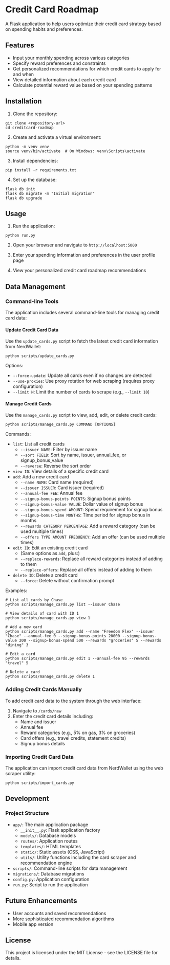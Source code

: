 # Credit Card Roadmap

A Flask application to help users optimize their credit card strategy based on spending habits and preferences.

## Features

- Input your monthly spending across various categories
- Specify reward preferences and constraints
- Get personalized recommendations for which credit cards to apply for and when
- View detailed information about each credit card
- Calculate potential reward value based on your spending patterns

## Installation

1. Clone the repository:
```
git clone <repository-url>
cd creditcard-roadmap
```

2. Create and activate a virtual environment:
```
python -m venv venv
source venv/bin/activate  # On Windows: venv\Scripts\activate
```

3. Install dependencies:
```
pip install -r requirements.txt
```

4. Set up the database:
```
flask db init
flask db migrate -m "Initial migration"
flask db upgrade
```

## Usage

1. Run the application:
```
python run.py
```

2. Open your browser and navigate to `http://localhost:5000`

3. Enter your spending information and preferences in the user profile page

4. View your personalized credit card roadmap recommendations

## Data Management

### Command-line Tools

The application includes several command-line tools for managing credit card data:

#### Update Credit Card Data

Use the `update_cards.py` script to fetch the latest credit card information from NerdWallet:

```
python scripts/update_cards.py
```

Options:
- `--force-update`: Update all cards even if no changes are detected
- `--use-proxies`: Use proxy rotation for web scraping (requires proxy configuration)
- `--limit N`: Limit the number of cards to scrape (e.g., `--limit 10`)

#### Manage Credit Cards

Use the `manage_cards.py` script to view, add, edit, or delete credit cards:

```
python scripts/manage_cards.py COMMAND [OPTIONS]
```

Commands:
- `list`: List all credit cards
  - `--issuer NAME`: Filter by issuer name
  - `--sort FIELD`: Sort by name, issuer, annual_fee, or signup_bonus_value
  - `--reverse`: Reverse the sort order
- `view ID`: View details of a specific credit card
- `add`: Add a new credit card
  - `--name NAME`: Card name (required)
  - `--issuer ISSUER`: Card issuer (required)
  - `--annual-fee FEE`: Annual fee
  - `--signup-bonus-points POINTS`: Signup bonus points
  - `--signup-bonus-value VALUE`: Dollar value of signup bonus
  - `--signup-bonus-spend AMOUNT`: Spend requirement for signup bonus
  - `--signup-bonus-time MONTHS`: Time period for signup bonus in months
  - `--rewards CATEGORY PERCENTAGE`: Add a reward category (can be used multiple times)
  - `--offers TYPE AMOUNT FREQUENCY`: Add an offer (can be used multiple times)
- `edit ID`: Edit an existing credit card
  - (Same options as `add`, plus:)
  - `--replace-rewards`: Replace all reward categories instead of adding to them
  - `--replace-offers`: Replace all offers instead of adding to them
- `delete ID`: Delete a credit card
  - `--force`: Delete without confirmation prompt

Examples:
```
# List all cards by Chase
python scripts/manage_cards.py list --issuer Chase

# View details of card with ID 1
python scripts/manage_cards.py view 1

# Add a new card
python scripts/manage_cards.py add --name "Freedom Flex" --issuer "Chase" --annual-fee 0 --signup-bonus-points 20000 --signup-bonus-value 200 --signup-bonus-spend 500 --rewards "groceries" 5 --rewards "dining" 3

# Edit a card
python scripts/manage_cards.py edit 1 --annual-fee 95 --rewards "travel" 5

# Delete a card
python scripts/manage_cards.py delete 1
```

### Adding Credit Cards Manually

To add credit card data to the system through the web interface:

1. Navigate to `/cards/new`
2. Enter the credit card details including:
   - Name and issuer
   - Annual fee
   - Reward categories (e.g., 5% on gas, 3% on groceries)
   - Card offers (e.g., travel credits, statement credits)
   - Signup bonus details

### Importing Credit Card Data

The application can import credit card data from NerdWallet using the web scraper utility:

```
python scripts/import_cards.py
```

## Development

### Project Structure

- `app/`: The main application package
  - `__init__.py`: Flask application factory
  - `models/`: Database models
  - `routes/`: Application routes
  - `templates/`: HTML templates
  - `static/`: Static assets (CSS, JavaScript)
  - `utils/`: Utility functions including the card scraper and recommendation engine
- `scripts/`: Command-line scripts for data management
- `migrations/`: Database migrations
- `config.py`: Application configuration
- `run.py`: Script to run the application

## Future Enhancements

- User accounts and saved recommendations
- More sophisticated recommendation algorithms
- Mobile app version

## License

This project is licensed under the MIT License - see the LICENSE file for details. 